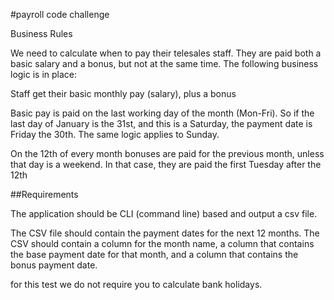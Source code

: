 #payroll code challenge

Business Rules

We need to calculate when to pay their telesales staff. They are paid both a basic salary and a bonus, but not at the same time. The following business logic is in place:

Staff get their basic monthly pay (salary), plus a bonus

Basic pay is paid on the last working day of the month (Mon-Fri). So if the last day of January is the 31st, and this is a Saturday, the payment date is Friday the 30th. The same logic applies to Sunday.

On the 12th of every month bonuses are paid for the previous month, unless that day is a weekend. In that case, they are paid the first Tuesday after the 12th

##Requirements

The application should be CLI (command line) based and output a csv file.

The CSV file should contain the payment dates for the next 12 months. The CSV should contain a column for the month name, a column that contains the base payment date for that month, and a column that contains the bonus payment date.

for this test we do not require you to calculate bank holidays.

